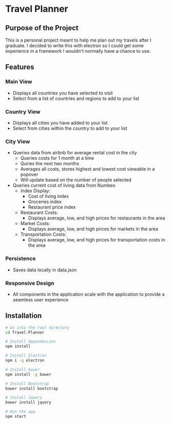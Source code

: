 # Travel Planner

## Purpose of the Project

This is a personal project meant to help me plan out my travels after I graduate. I decided to write this with electron so I could get some experience in a framework I wouldn't normally have a chance to use.

## Features

### Main View

- Displays all countries you have selected to visit
- Select from a list of countries and regions to add to your list

### Country View

- Displays all cities you have added to your list
- Select from cities within the country to add to your list

### City View

- Queries data from airbnb for average rental cost in the city
    - Queries costs for 1 month at a time
    - Quries the next two months
    - Averages all costs, stores highest and lowest cost viewable in a popover
    - Will update based on the number of people selected
- Queries current cost of living data from Numbeo
    - Index Display:
        - Cost of living index
        - Groceries index
        - Restaurant price index
    - Restaurant Costs:
        - Displays average, low, and high prices for restaurants in the area
    - Market Costs:
        - Displays average, low, and high prices for markets in the area
    - Transportation Costs:
        - Displays average, low, and high prices for transportation costs in the area

### Persistence

- Saves data locally in data.json

### Responsive Design

- All components in the application scale with the application to provide a seamless user experience

## Installation

```bash
# Go into the root directory
cd Travel-Planner

# Install dependencies
npm install

# Install Electron
npm i -g electron

# Install bower
npm install -g bower

# Install Bootstrap
bower install bootstrap

# Install Jquery
bower install jquery

# Run the app
npm start
```